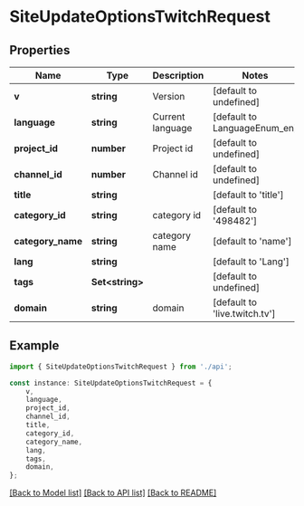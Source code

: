 # SiteUpdateOptionsTwitchRequest


## Properties

Name | Type | Description | Notes
------------ | ------------- | ------------- | -------------
**v** | **string** | Version | [default to undefined]
**language** | **string** | Current language | [default to LanguageEnum_en]
**project_id** | **number** | Project id | [default to undefined]
**channel_id** | **number** | Channel id | [default to undefined]
**title** | **string** |  | [default to 'title']
**category_id** | **string** | category id | [default to '498482']
**category_name** | **string** | category name | [default to 'name']
**lang** | **string** |  | [default to 'Lang']
**tags** | **Set&lt;string&gt;** |  | [default to undefined]
**domain** | **string** | domain | [default to 'live.twitch.tv']

## Example

```typescript
import { SiteUpdateOptionsTwitchRequest } from './api';

const instance: SiteUpdateOptionsTwitchRequest = {
    v,
    language,
    project_id,
    channel_id,
    title,
    category_id,
    category_name,
    lang,
    tags,
    domain,
};
```

[[Back to Model list]](../README.md#documentation-for-models) [[Back to API list]](../README.md#documentation-for-api-endpoints) [[Back to README]](../README.md)
